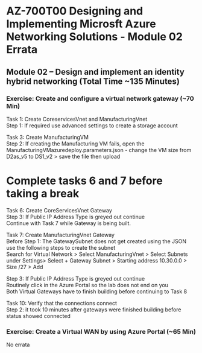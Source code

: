 # AZ-700T00 Designing and Implementing Microsft Azure Networking Solutions - Module 02 Errata

## Module 02 – Design and implement an identity hybrid networking (Total Time ~135 Minutes)

### Exercise: Create and configure a virtual network gateway (~70 Min) 

Task 1: Create CoreservicesVnet and ManufacturingVnet <br>
Step 1: If required use advanced settings to create a storage account <br>

Task 3: Create ManufacturingVM  <br>
Step 2: If creating the Manufacturing VM fails, open the ManufacturingVMazuredeploy.parameters.json - change the VM size from D2as_v5 to DS1_v2 > save the file then upload <br>

# Complete tasks 6 and 7 before taking a break 

Task 6: Create CoreServicesVnet Gateway <br>
Step 3: If Public IP Address Type is greyed out continue <br>
Continue with Task 7 while Gateway is being built. <br>

Task 7: Create ManufacturingVnet Gateway <br>
Before Step 1:  The GatewaySubnet does not get created using the JSON use the following steps to create the subnet <br>
Search for Virtual Network > Select ManufacturingVnet > Select Subnets under Settings> Select + Gateway Subnet > Starting address 10.30.0.0 > Size /27 > Add <br>

Step 3: If Public IP Address Type is greyed out continue <br>
Routinely click in the Azure Portal so the lab does not end on you <br>
Both Virtual Gateways have to finish building before continuing to Task 8 <br>

Task 10: Verify that the connections connect <br>
Step 2: it took 10 minutes after gateways were finished building before status showed connected <br>

### Exercise: Create a Virtual WAN by using Azure Portal (~65 Min)

No errata <br>
